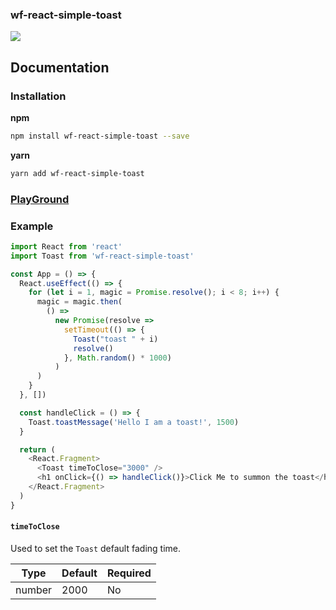 ### wf-react-simple-toast

![](https://wandifrog.github.io/wf-react-simple-toast/img/example.gif)

## Documentation

### Installation

**npm**

```bash
npm install wf-react-simple-toast --save
```

**yarn**

```bash
yarn add wf-react-simple-toast
```

### [PlayGround](https://codesandbox.io/s/hungry-dhawan-fuy64)

### Example

```js
import React from 'react'
import Toast from 'wf-react-simple-toast'

const App = () => {
  React.useEffect(() => {
    for (let i = 1, magic = Promise.resolve(); i < 8; i++) {
      magic = magic.then(
        () =>
          new Promise(resolve =>
            setTimeout(() => {
              Toast("toast " + i)
              resolve()
            }, Math.random() * 1000)
          )
      )
    }
  }, [])

  const handleClick = () => {
    Toast.toastMessage('Hello I am a toast!', 1500)
  }

  return (
    <React.Fragment>
      <Toast timeToClose="3000" />
      <h1 onClick={() => handleClick()}>Click Me to summon the toast</h1>
    </React.Fragment>
  )
}
```

#### `timeToClose`

Used to set the `Toast` default fading time.

| Type       | Default  | Required |
| ---------- | -------- | -------- |
| number     | 2000     | No       |
